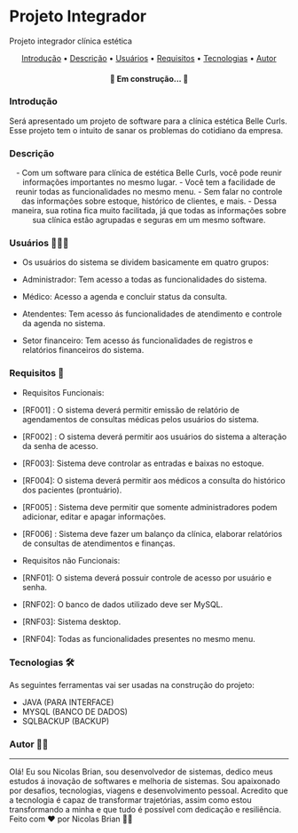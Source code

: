 # Projeto Integrador
Projeto integrador clínica estética
<p align="center">
 <a href="#introducao">Introdução</a> •
 <a href="#decricao">Descrição</a> •
 <a href="#usuarios">Usuários</a> •
 <a href="#requisitos">Requisitos</a> •
 <a href="#tecnologias">Tecnologias</a> • 
 <a href="#autor">Autor</a> 
</p>

<h4 align="center"> 
	🚧 Em construção...  🚧
</h4>

### Introdução
Será apresentado um projeto de software para a clínica estética Belle Curls.
Esse projeto tem o intuito de sanar os problemas do cotidiano da empresa.

### Descrição
<p align="center">- Com um software para clínica de estética Belle Curls, você pode reunir informações importantes no mesmo lugar.
- Você tem a facilidade de reunir todas as funcionalidades no mesmo menu.
- Sem falar no controle das informações sobre estoque, histórico de clientes, e mais.
- Dessa maneira, sua rotina fica muito facilitada, já que todas as informações sobre sua clínica estão agrupadas e seguras em um mesmo software.</p>

### Usuários 👨‍👩‍👦	
- Os usuários do sistema se dividem basicamente em quatro grupos:

- Administrador: Tem acesso a todas as funcionalidades do sistema.

- Médico: Acesso a agenda e concluir status da consulta. 

- Atendentes: Tem acesso ás funcionalidades de atendimento e controle da agenda no sistema.

- Setor financeiro: Tem acesso ás funcionalidades de registros e relatórios financeiros do sistema.

### Requisitos :receipt:
- Requisitos Funcionais: 
- [RF001] : O sistema deverá permitir emissão de relatório de agendamentos de consultas médicas pelos usuários do sistema. 
- [RF002] : O sistema deverá permitir aos usuários do sistema a alteração da senha de acesso.
- [RF003]: Sistema deve controlar as entradas e baixas no estoque.
- [RF004]: O sistema deverá permitir aos médicos a consulta do histórico dos pacientes (prontuário).
- [RF005] : Sistema deve permitir que somente administradores podem adicionar, editar e apagar informações. 
- [RF006] : Sistema deve fazer um balanço da clínica, elaborar relatórios de consultas de atendimentos e finanças.

- Requisitos não Funcionais: 
- [RNF01]: O sistema deverá possuir controle de acesso por usuário e senha.
- [RNF02]: O banco de dados utilizado deve ser MySQL.
- [RNF03]: Sistema desktop.
- [RNF04]: Todas as funcionalidades presentes no mesmo menu. 

### Tecnologias 🛠

As seguintes ferramentas vai ser usadas na construção do projeto:

- JAVA (PARA INTERFACE)
- MYSQL (BANCO DE DADOS)
- SQLBACKUP (BACKUP)


### Autor :man_technologist:
---
Olá! Eu sou Nicolas Brian, sou desenvolvedor de sistemas, dedico meus estudos á inovação de softwares e melhoria de sistemas. 
Sou apaixonado por desafios, tecnologias, viagens e desenvolvimento pessoal.
Acredito que a tecnologia é capaz de transformar trajetórias, assim como estou transformando a minha e que tudo é possível com dedicação e resiliência.
Feito com ❤️ por Nicolas Brian 👋🏽 

